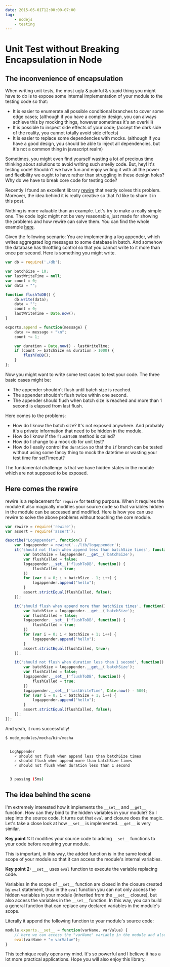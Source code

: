 ```yaml
---
date: 2015-05-01T12:00:00-07:00
tag:
    - nodejs
    - testing
---
```


# Unit Test without Breaking Encapsulation in Node

## The inconvenience of encapsulation

When writing unit tests, the most ugly & painful & stupid thing you might have to do is to expose some internal implementation of your module to the testing code so that:

- It is easier to enumerate all possible conditional branches to cover some edge cases; (although if you have a complex design, you can always achieve this by mocking things, however sometimes it's an overkill)
- It is possible to inspect side effects of your code; (accept the dark side of the reality, you cannot totally avoid side effects)
- It is easier to replace some dependencies with mocks. (although if you have a good design, you should be able to inject all dependencies, but it's not a common thing in javascript realm)

Sometimes, you might even find yourself wasting a lot of precious time thinking about solutions to avoid writing such smelly code. But, hey! It's testing code! Shouldn't we have fun and enjoy writing it with all the power and flexibility we ought to have rather than struggling in these design holes? Why do we have to break core code for testing code?

Recently I found an excellent library [rewire](https://github.com/jhnns/rewire) that neatly solves this problem. Moreover, the idea behind it is really creative so that I'd like to share it in this post.

Nothing is more valuable than an example. Let's try to make a really simple one. The code logic might not be very reasonable, just made for showing the problems and how rewire can solve them. You can find the whole example [here](https://github.com/jiaz/rewire-example).

Given the following scenario: You are implementing a log appender, which writes aggregated log messages to some database in batch. And somehow the database has throttling control so that you cannot write to it more than once per second. Here is something you might write.

``` javascript
var db = require('./db');

var batchSize = 10;
var lastWriteTime = null;
var count = 0;
var data = "";

function flushToDB() {
    db.write(data);
    data = "";
    count = 0;
    lastWriteTime = Date.now();
}

exports.append = function(message) {
    data += message + "\n";
    count += 1;

    var duration = Date.now() - lastWriteTime;
    if (count >= batchSize && duration > 1000) {
        flushToDB();
    }
};
```

Now you might want to write some test cases to test your code. The three basic cases might be:

- The appender shouldn't flush until batch size is reached.
- The appender shouldn't flush twice within one second.
- The appender should flush when batch size is reached and more than 1 second is elapsed from last flush.

Here comes to the problems:

- How do I know the batch size? It's not exposed anywhere. And probably it's a private information that need to be hidden in the module.
- How do I know if the `flushToDB` method is called?
- How do I change to a mock db for unit test?
- How do I easily control the `duration` so that the `if` branch can be tested without using some fancy thing to mock the datetime or wasting your test time for setTimeout?

The fundamental challenge is that we have hidden states in the module which are not supposed to be exposed.

## Here comes the rewire

rewire is a replacement for `require` for testing purpose. When it requires the module it also magically modifies your source code so that variables hidden in the module can be accessed and modified. Here is how you can use rewire to solve the above problems without touching the core module.

``` js
var rewire = require('rewire');
var assert = require('assert');

describe("LogAppender", function() {
    var logappender = rewire('../lib/logappender');
    it('should not flush when append less than batchSize times', function() {
        var batchSize = logappender.__get__('batchSize');
        var flushCalled = false;
        logappender.__set__('flushToDB', function() {
            flushCalled = true;
        })
        for (var i = 0; i < batchSize - 1; i++) {
            logappender.append("hello");
        }
        assert.strictEqual(flushCalled, false);
    });

    it('should flush when append more than batchSize times', function() {
        var batchSize = logappender.__get__('batchSize');
        var flushCalled = false;
        logappender.__set__('flushToDB', function() {
            flushCalled = true;
        })
        for (var i = 0; i < batchSize + 1; i++) {
            logappender.append("hello");
        }
        assert.strictEqual(flushCalled, true);
    });

    it('should not flush when duration less than 1 second', function() {
        var batchSize = logappender.__get__('batchSize');
        var flushCalled = false;
        logappender.__set__('flushToDB', function() {
            flushCalled = true;
        })
        logappender.__set__('lastWriteTime', Date.now() - 500);
        for (var i = 0; i < batchSize + 1; i++) {
            logappender.append("hello");
        }
        assert.strictEqual(flushCalled, false);
    });
});
```

And yeah, it runs successfully!

``` bash
$ node_modules/mocha/bin/mocha


  LogAppender
    ✓ should not flush when append less than batchSize times
    ✓ should flush when append more than batchSize times
    ✓ should not flush when duration less than 1 second


  3 passing (5ms)
```

## The idea behind the scene

I'm extremely interested how it implements the `__set__` and `__get__` function. How can they bind to the hidden variables in your module? So I step into the source code. It turns out that `eval` and closure does the magic. Let's take a close look at how `__set__` is implemented. `__get__` is very similar.

**Key point 1:** It modifies your source code to adding `__set__` functions to your code before requiring your module.

This is important, in this way, the added function is in the same lexical scope of your module so that it can access the module's internal variables.

**Key point 2:** `__set__` uses `eval` function to execute the variable replacing code.

Variables in the scope of `__set__` function are closed in the closure created by `eval` statement, thus in the `eval` function you can not only access the hidden variables in your module (inherited from the `__set__`  closure), but also access the variables in the `__set__` function. In this way, you can build a general function that can replace any declared variables in the module's scope.

Literally it append the following function to your module's source code:

``` js
module.exports.__set__ = function(varName, varValue) {
    // here we can access the "varName" variable in the module and also the arguments of __set__ function.
    eval(varName + "= varValue");
}
```

This technique really opens my mind. It's so powerful and I believe it has a lot more practical applications. Hope you will also enjoy this library.

